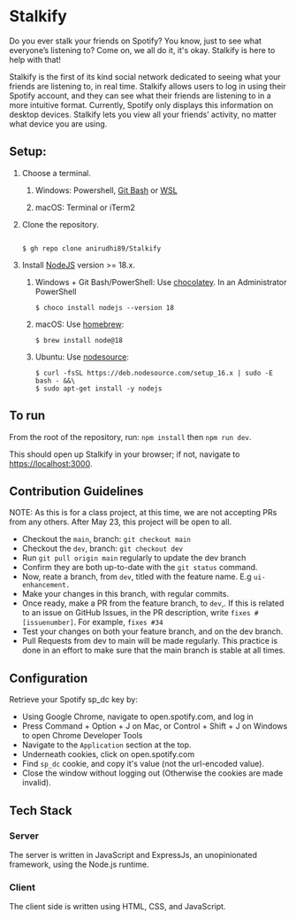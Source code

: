 
# Stalkify

Do you ever stalk your friends on Spotify? You know, just to see what everyone’s listening to? Come on, we all do it, it's okay. Stalkify is here to help with that!


Stalkify is the first of its kind social network dedicated to seeing what your friends are listening to, in real time. Stalkify allows users to log in using their Spotify account, and they can see what their friends are listening to in a more intuitive format. Currently, Spotify only displays this information on desktop devices. Stalkify lets you view all your friends’ activity, no matter what device you are using.

## Setup:
1. Choose a terminal.

	1. Windows: Powershell, [Git Bash](https://git-scm.com/downloads) or [WSL](https://www.microsoft.com/en-us/p/ubuntu/9nblggh4msv6)

	2. macOS: Terminal or iTerm2

2. Clone the repository.

	```	

	$ gh repo clone anirudhi89/Stalkify

	```
3.  Install  [NodeJS](https://nodejs.org/)  version >= 18.x.
    1.  Windows + Git Bash/PowerShell: Use  [chocolatey](https://community.chocolatey.org/). In an Administrator PowerShell
        
        ```
        $ choco install nodejs --version 18
        
        ```
        
    2.  macOS: Use  [homebrew](https://brew.sh/):
        
        ```
        $ brew install node@18
        
        ```
        
    3.  Ubuntu: Use  [nodesource](https://github.com/nodesource/distributions):
        
        ```
        $ curl -fsSL https://deb.nodesource.com/setup_16.x | sudo -E bash - &&\
        $ sudo apt-get install -y nodejs
        ```

## To run

From the root of the repository, run: `npm install` then `npm run dev`. 

This should open up Stalkify in your browser; if not, navigate to [https://localhost:3000](https://localhost:3000/).


## Contribution Guidelines

NOTE: As this is for a class project, at this time, we are not accepting PRs from any others. After May 23, this project will be open to all.

- Checkout the `main`, branch: `git checkout main`
- Checkout the `dev`, branch: `git checkout dev`
- Run `git pull origin main` regularly to update the dev branch
- Confirm they are both up-to-date with the `git status` command.
- Now, reate a branch, from `dev`, titled with the feature name. E.g `ui-enhancement.`
- Make your changes in this branch, with regular commits.
- Once ready, make a PR from the feature branch, to `dev`,. If this is related to an issue on  GitHub Issues, in the PR description, write `fixes #[issuenumber]`. For example, `fixes #34`
- Test your changes on both your feature branch, and on the dev branch.
- Pull Requests from dev to main will be made regularly. This practice is done in an effort to make sure that the main branch is stable at all times.
  
## Configuration

Retrieve your Spotify sp_dc key by:

- Using Google Chrome, navigate to open.spotify.com, and log in
- Press Command + Option + J on Mac, or Control + Shift + J on Windows to open Chrome Developer Tools
- Navigate to the `Application` section at the top.
- Underneath cookies, click on open.spotify.com
- Find `sp_dc` cookie, and copy it's value (not the url-encoded value).
- Close the window without logging out (Otherwise the cookies are made invalid).

## Tech Stack

### Server

The server is written in JavaScript and ExpressJs, an unopinionated framework, using the Node.js runtime.

  

### Client

The client side is written using HTML, CSS, and JavaScript.
